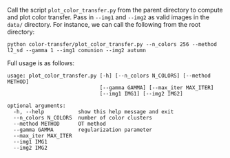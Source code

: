 Call the script `plot_color_transfer.py` from the parent directory to compute and plot color transfer. Pass in `--img1` and `--img2` as valid images in the `data/` directory. For instance, we can call the following from the root directory:
```
python color-transfer/plot_color_transfer.py --n_colors 256 --method l2_sd --gamma 1 --img1 comunion --img2 autumn
```
Full usage is as follows:
```
usage: plot_color_transfer.py [-h] [--n_colors N_COLORS] [--method METHOD]
                              [--gamma GAMMA] [--max_iter MAX_ITER]
                              [--img1 IMG1] [--img2 IMG2]

optional arguments:
  -h, --help           show this help message and exit
  --n_colors N_COLORS  number of color clusters
  --method METHOD      OT method
  --gamma GAMMA        regularization parameter
  --max_iter MAX_ITER
  --img1 IMG1
  --img2 IMG2
```
